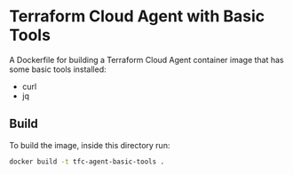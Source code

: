 # Terraform Cloud Agent with Basic Tools

A Dockerfile for building a Terraform Cloud Agent container image that has some basic tools installed:

* curl
* jq

## Build

To build the image, inside this directory run:

```bash
docker build -t tfc-agent-basic-tools .
```